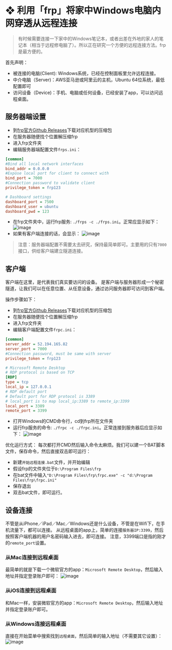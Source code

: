 # ❖ 利用「frp」将家中Windows电脑内网穿透从远程连接

> 有时候需要连接一下家中的Windows笔记本，或者出差在外地的家人的笔记本（相当于远程修电脑了）。所以正在研究一个方便的远程连接方法。frp是最方便的。

首先声明：
- 被连接的电脑(Client): Windows系统，已经在控制面板里允许远程连接。
- 中介电脑（Server)：AWS亚马逊或阿里云的主机，Ubuntu 64位系统，最低配置即可
- 访问设备（Device)：手机、电脑或任何设备，已经安装了app，可以访问远程桌面。

## 服务器端设置

- 到[frp官方Github Releases](https://github.com/fatedier/frp)下载对应机型的压缩包
- 在服务器随便找个位置解压缩frp
- 进入frp文件夹
- 编辑服务器端配置文件`frps.ini`：
```ini
[common]
#Bind all local network interfaces
bind_addr = 0.0.0.0 
#Expose local port for client to connect with
bind_port = 7000 
#Connection password to validate client
privilege_token = frp123 

# Dashboard settings
dashboard_port = 7500 
dashboard_user = ubuntu 
dashboard_pwd = 123 
```
- 在frp文件夹中，运行frp服务: `./frps -c ./frps.ini`。正常应显示如下：
![image](https://user-images.githubusercontent.com/14041622/47440665-34e77e80-d7e1-11e8-8510-330c9789cfba.png)
- 如果有客户端连接的话，会显示：
![image](https://user-images.githubusercontent.com/14041622/47440708-4a5ca880-d7e1-11e8-9d7d-a5ddab32c435.png)

> 注意：服务器端配置不需要太去研究，保持最简单即可。主要用的只有`7000`接口，供给客户端建立隧道连接。

## 客户端
客户端在这里，是代表我们真实要访问的设备。
是客户端与服务器形成一个秘密隧道，让我们可以在任意位置、从任意设备，通过访问服务器即可访问到客户端。

操作步骤如下：
- 到[frp官方Github Releases](https://github.com/fatedier/frp)下载对应机型的压缩包
- 在服务器随便找个位置解压缩frp
- 进入frp文件夹
- 编辑客户端配置文件`frpc.ini`：
```ini
[common]
server_addr = 52.194.165.82
server_port = 7000 
#Connection password, must be same with server
privilege_token = frp123 

# Microsoft Remote Desktop
# RDP protocol is based on TCP
[RDP] 
type = tcp 
local_ip = 127.0.0.1 
# RDP default port
# Default port for RDP protocol is 3389
# local_port is to map local_ip:3389 to remote_ip:3399
local_port = 3389
remote_port = 3399
```
- 打开Windows的CMD命令行，cd到frp所在文件夹
- 运行frp服务的命令: `./frpc -c ./frpc.ini`。正常连接到服务器后应显示如下：
![image](https://user-images.githubusercontent.com/14041622/47441320-79274e80-d7e2-11e8-8632-6daeaafae5af.png)

优化运行方式：
每次都打开CMD然后输入命令太麻烦。我们可以建一个BAT脚本文件，保存命令，然后直接双击即可运行：
- 新建`开始远程连接.bat`文件，并开始编辑
- 假设frp的文件夹位于`D:\Program Files\frp`
- 在bat文件中输入`"D:\Program Files\frp\frpc.exe" -c "d:\Program Files\frp\frpc.ini"`
- 保存退出
- 双击bat文件，即可运行。


## 设备连接

不管是从iPhone／iPad／Mac／Windows还是什么设备，不管是在Wifi下，在手机流量下，都可以连接。
从远程桌面的app上，简单的连接`服务器IP:3399`，然后按照客户端机器的用户名密码输入进去，即可连接。
注意，3399端口是指的刚才的`remote_port`设置。


### 从Mac连接到远程桌面
最简单的就是下载一个微软官方的app：`Microsoft Remote Desktop`，然后输入地址并指定登录账户即可：
![image](https://user-images.githubusercontent.com/14041622/47441700-4a5da800-d7e3-11e8-8f9b-1593ff3df5a1.png)


### 从iOS连接到远程桌面
和Mac一样，安装微软官方的app：`Microsoft Remote Desktop`，然后输入地址并指定登录账户即可。


### 从Windows连接远程桌面
直接在开始菜单中搜索找到`远程桌面`，然后简单的输入地址（不需要其它设置）：
![image](https://user-images.githubusercontent.com/14041622/47441610-16828280-d7e3-11e8-9a2c-a3607d822d3c.png)
